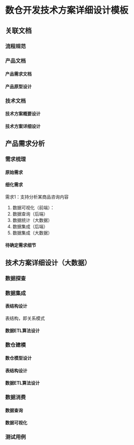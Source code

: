 # 数仓开发技术方案详细设计模板

## 关联文档


### 流程规范


### 产品文档


#### 产品需求文档

#### 产品原型设计


### 技术文档

#### 技术方案概要设计


#### 技术方案详细设计


## 产品需求分析


### 需求梳理


#### 原始需求

#### 细化需求


需求1：支持分析某商品咨询内容
1. 数据可视化（前端）：
2. 数据查询（后端）
3. 数据统计（大数据）
4. 数据集成（后端）
5. 数据集成（大数据）

#### 待确定需求细节


## 技术方案详细设计（大数据）


### 数据探查


### 数据集成

#### 表结构设计

表结构，即关系模式

#### 数据ETL算法设计


### 数仓建模


#### 数仓模型设计

#### 表结构设计

#### 数据ETL算法设计


### 数据消费


#### 数据查询

#### 数据可视化


### 测试用例




